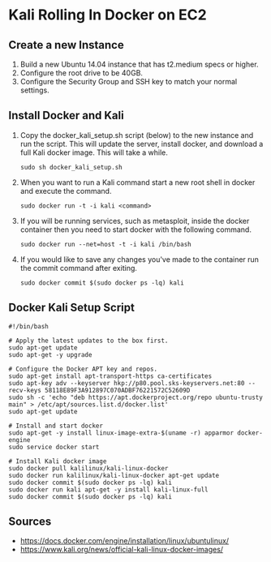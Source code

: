 Kali Rolling In Docker on EC2
=============================
Create a new Instance
---------------------
1. Build a new Ubuntu 14.04 instance that has t2.medium specs or higher.
2. Configure the root drive to be 40GB.
3. Configure the Security Group and SSH key to match your normal settings.


Install Docker and Kali
-----------------------
1. Copy the docker_kali_setup.sh script (below) to the new instance and run the script. This will update the server, install docker, and download a full Kali docker image. This will take a while.

    `sudo sh docker_kali_setup.sh`

2. When you want to run a Kali command start a new root shell in docker and execute the command.

    `sudo docker run -t -i kali <command>`

3. If you will be running services, such as metasploit, inside the docker container then you need to start docker with the following command.

    `sudo docker run --net=host -t -i kali /bin/bash`

4. If you would like to save any changes you've made to the container run the commit command after exiting.

    `sudo docker commit $(sudo docker ps -lq) kali`


Docker Kali Setup Script
------------------------
```
#!/bin/bash

# Apply the latest updates to the box first.
sudo apt-get update
sudo apt-get -y upgrade

# Configure the Docker APT key and repos.
sudo apt-get install apt-transport-https ca-certificates
sudo apt-key adv --keyserver hkp://p80.pool.sks-keyservers.net:80 --recv-keys 58118E89F3A912897C070ADBF76221572C52609D
sudo sh -c 'echo "deb https://apt.dockerproject.org/repo ubuntu-trusty main" > /etc/apt/sources.list.d/docker.list'
sudo apt-get update

# Install and start docker
sudo apt-get -y install linux-image-extra-$(uname -r) apparmor docker-engine
sudo service docker start

# Install Kali docker image
sudo docker pull kalilinux/kali-linux-docker
sudo docker run kalilinux/kali-linux-docker apt-get update
sudo docker commit $(sudo docker ps -lq) kali
sudo docker run kali apt-get -y install kali-linux-full
sudo docker commit $(sudo docker ps -lq) kali 
```

Sources
-------
* https://docs.docker.com/engine/installation/linux/ubuntulinux/
* https://www.kali.org/news/official-kali-linux-docker-images/